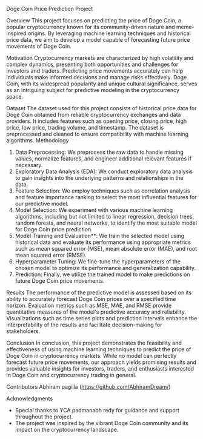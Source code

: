 Doge Coin Price Prediction Project

 Overview
This project focuses on predicting the price of Doge Coin, a popular cryptocurrency known for its community-driven nature and meme-inspired origins. By leveraging machine learning techniques and historical price data, we aim to develop a model capable of forecasting future price movements of Doge Coin.

 Motivation
Cryptocurrency markets are characterized by high volatility and complex dynamics, presenting both opportunities and challenges for investors and traders. Predicting price movements accurately can help individuals make informed decisions and manage risks effectively. Doge Coin, with its widespread popularity and unique cultural significance, serves as an intriguing subject for predictive modeling in the cryptocurrency space.

Dataset
The dataset used for this project consists of historical price data for Doge Coin obtained from reliable cryptocurrency exchanges and data providers. It includes features such as opening price, closing price, high price, low price, trading volume, and timestamp. The dataset is preprocessed and cleaned to ensure compatibility with machine learning algorithms.
 Methodology
1. Data Preprocessing: We preprocess the raw data to handle missing values, normalize features, and engineer additional relevant features if necessary.
2. Exploratory Data Analysis (EDA): We conduct exploratory data analysis to gain insights into the underlying patterns and relationships in the data.
3. Feature Selection: We employ techniques such as correlation analysis and feature importance ranking to select the most influential features for our predictive model.
4. Model Selection: We experiment with various machine learning algorithms, including but not limited to linear regression, decision trees, random forests, and neural networks, to identify the most suitable model for Doge Coin price prediction.
5. Model Training and Evaluation**: We train the selected model using historical data and evaluate its performance using appropriate metrics such as mean squared error (MSE), mean absolute error (MAE), and root mean squared error (RMSE).
6. Hyperparameter Tuning: We fine-tune the hyperparameters of the chosen model to optimize its performance and generalization capability.
7. Prediction: Finally, we utilize the trained model to make predictions on future Doge Coin price movements.

Results
The performance of the predictive model is assessed based on its ability to accurately forecast Doge Coin prices over a specified time horizon. Evaluation metrics such as MSE, MAE, and RMSE provide quantitative measures of the model's predictive accuracy and reliability. Visualizations such as time series plots and prediction intervals enhance the interpretability of the results and facilitate decision-making for stakeholders.

 Conclusion
In conclusion, this project demonstrates the feasibility and effectiveness of using machine learning techniques to predict the price of Doge Coin in cryptocurrency markets. While no model can perfectly forecast future price movements, our approach yields promising results and provides valuable insights for investors, traders, and enthusiasts interested in Doge Coin and cryptocurrency trading in general.

 Contributors
Abhiram pagilla (https://github.com/AbhiramDream/)

Acknowledgments
- Special thanks to  YCA padmanabh redy for guidance and support throughout the project.
- The project was inspired by the vibrant Doge Coin community and its impact on the cryptocurrency landscape.
